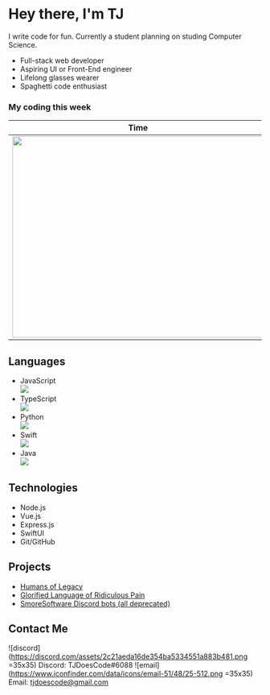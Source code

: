 # Hey there, I'm TJ
I write code for fun. Currently a student planning on studing Computer Science.
* Full-stack web developer
* Aspiring UI or Front-End engineer
* Lifelong glasses wearer
* Spaghetti code enthusiast

### My coding this week
Time       |  Langugages Used
:-------------------------:|:-------------------------:
<img src="https://wakatime.com/share/@TJDoesCode/716dfe71-b59e-44e3-a818-5becfad8657e.svg" width=500 height=400>  |  <img src="https://wakatime.com/share/@TJDoesCode/ffd122d9-3eae-4f33-a6ad-da7dd7b85308.svg" width=500 height=400>

## Languages
* JavaScript <br> ![](https://progress-bar.dev/75?title=Proficiency&width=100)
* TypeScript <br>  ![](https://progress-bar.dev/50?title=Proficiency&width=100)
* Python <br>  ![](https://progress-bar.dev/30?title=Proficiency&width=100)
* Swift <br>  ![](https://progress-bar.dev/25?title=Proficiency&width=100)
* Java  <br> ![](https://progress-bar.dev/15?title=Proficiency&width=100) 

## Technologies
* Node.js
* Vue.js
* Express.js
* SwiftUI
* Git/GitHub

## Projects
* [Humans of Legacy](https://github.com/legacy-student-media/humans)
* [Glorified Language of Ridiculous Pain](https://github.com/tjdoescode/glorp)
* [SmoreSoftware Discord bots (all deprecated)](https://github.com/smoresoftware)

## Contact Me
![discord](https://discord.com/assets/2c21aeda16de354ba5334551a883b481.png  =35x35) Discord: TJDoesCode#6088
![email](https://www.iconfinder.com/data/icons/email-51/48/25-512.png =35x35) Email: tjdoescode@gmail.com
